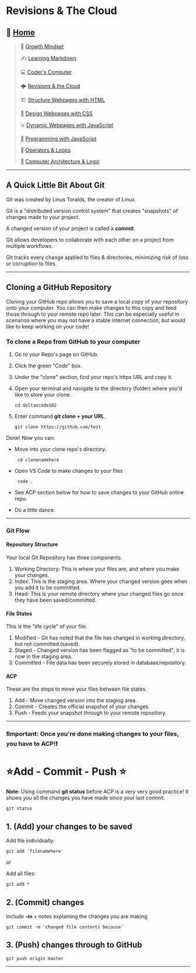 # Revisions & The Cloud

## 🏡 [**Home**](https://mistidinzy.github.io/ReadingNotes/)

> 💭 [Growth Mindset](growthmindset.md)
>
> ✍️ [Learning Markdown](learningmarkdown.md)
>
> 💻 [Coder's Computer](coderscomputer.md)
>
> 🌩️ [Revisions & the Cloud](revisionscloud.md)
>
> 🏗️ [Structure Webpages with HTML](structure.md)
>
> 🎨 [Design Webpages with CSS](designcss.md)
>
> ☕ [Dynamic Webpages with JavaScript](dynamicjava.md)
>
> 🌵 [Programming with JavaScript](programjs.md)
>
> 🤖 [Operators & Loops](operloops.md)
>
> 🧮 [Computer Architecture & Logic](comparchlogic.md)

_____

## A Quick Little Bit About Git

Git was created by Linus Toralds, the creator of Linux.

Git is a "distributed version control system" that creates "snapshots" of changes made to your project.  

A changed version of your project is called a **commit**.

Git allows developers to collaborate with each other on a project from multiple workflows.

Git tracks every change applied to files & directories, minimizing risk of loss or corruption to files.
_____

## Cloning a GitHub Repository

   Cloning your GitHub repo allows you to save a local copy of your repository onto your computer.
   You can then make changes to this copy and feed those through to your remote repo later.
   This can be especially useful in scenarios where you may not have a stable internet connection, but would like to keep working on your code!

### To clone a Repo from GitHub to your computer  

 1. Go to your Repo's page on GitHub.
 2. Click the green "Code" box.
 3. Under the "clone" section, find your repo's https URL and copy it.
 4. Open your terminal and navigate to the directory (folder) where you'd like to store your clone.

        cd deltavcode102

 5. Enter command **git clone + your URL**.

        git clone https://github.com/test

Done!
Now you can:

* Move into your clone repo's directory.

       cd clonenamehere 

* Open VS Code to make changes to your files

       code . 

* See ACP section below for how to save changes to your GitHub online repo.
* Do a little dance.

_____

### Git Flow

#### Repository Structure

Your local Git Repository has three components.

 1. Working Directory: This is where your files are, and where you make your changes.
 2. Index: This is the staging area. Where your changed version goes when you add it to be committed.
 3. Head: This is your remote directory where your changed files go once they have been saved/committed.

#### File States

This is the "life cycle" of your file.

 1. Modified - Git has noted that the file has changed in working directory, but not committed (saved).
 2. Staged - Changed version has been flagged as "to be committed", it is now in the staging area.  
 3. Committed - File data has been securely stored in database/repository.  

#### ACP

These are the steps to move your files between file states.

 1. Add - Move changed version into the staging area.
 2. Commit - Creates the official snapshot of your changes.
 3. Push - Feeds your snapshot through to your remote repository.

 _____

### ❗**Important:** Once you're done making changes to your files, you have to ACP!❗

# ⭐Add - Commit - Push ⭐

 **Note**: Using command **git status** before ACP is a very very good practice! It shows you all the changes you have made since your last commit.  

    git status

## 1. (Add) your changes to be saved

 Add file individually:

    git add 'filenamehere' 

 or

 Add all files:

    git add *

## 2. (Commit) changes

Include **-m** + notes explaining the changes you are making

    git commit -m 'changed file contents because'

## 3. (Push) changes through to GitHub

    git push origin master

_____
